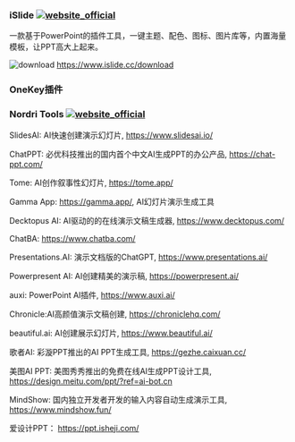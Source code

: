 ### iSlide [![website_official](https://gitbook07.oss-cn-hangzhou.aliyuncs.com/website_official.svg)](https://www.islide.cc/)

一款基于PowerPoint的插件工具，一键主题、配色、图标、图片库等，内置海量模板，让PPT高大上起来。

![download](https://gitbook07.oss-cn-hangzhou.aliyuncs.com/download.svg) https://www.islide.cc/download



### OneKey插件

### Nordri Tools [![website_official](https://gitbook07.oss-cn-hangzhou.aliyuncs.com/website_official.svg)](http://www.nordritools.com/)

SlidesAI: AI快速创建演示幻灯片, https://www.slidesai.io/

ChatPPT: 必优科技推出的国内首个中文AI生成PPT的办公产品, https://chat-ppt.com/

Tome: AI创作叙事性幻灯片, https://tome.app/

Gamma App: https://gamma.app/, AI幻灯片演示生成工具

Decktopus AI: AI驱动的的在线演示文稿生成器, https://www.decktopus.com/

ChatBA:  https://www.chatba.com/

Presentations.AI: 演示文档版的ChatGPT, https://www.presentations.ai/

Powerpresent AI: AI创建精美的演示稿, https://powerpresent.ai/

auxi: PowerPoint AI插件, https://www.auxi.ai/

Chronicle:AI高颜值演示文稿创建, https://chroniclehq.com/

beautiful.ai: AI创建展示幻灯片, https://www.beautiful.ai/

歌者AI: 彩漩PPT推出的AI PPT生成工具, https://gezhe.caixuan.cc/

美图AI PPT: 美图秀秀推出的免费在线AI生成PPT设计工具, https://design.meitu.com/ppt/?ref=ai-bot.cn

MindShow: 国内独立开发者开发的输入内容自动生成演示工具, https://www.mindshow.fun/

爱设计PPT： https://ppt.isheji.com/